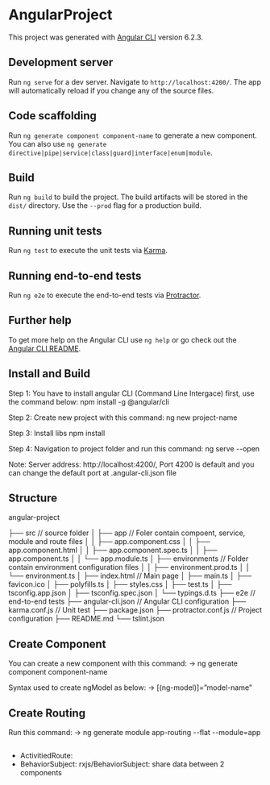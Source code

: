 # AngularProject

This project was generated with [Angular CLI](https://github.com/angular/angular-cli) version 6.2.3.

## Development server

Run `ng serve` for a dev server. Navigate to `http://localhost:4200/`. The app will automatically reload if you change any of the source files.

## Code scaffolding

Run `ng generate component component-name` to generate a new component. You can also use `ng generate directive|pipe|service|class|guard|interface|enum|module`.

## Build

Run `ng build` to build the project. The build artifacts will be stored in the `dist/` directory. Use the `--prod` flag for a production build.

## Running unit tests

Run `ng test` to execute the unit tests via [Karma](https://karma-runner.github.io).

## Running end-to-end tests

Run `ng e2e` to execute the end-to-end tests via [Protractor](http://www.protractortest.org/).

## Further help

To get more help on the Angular CLI use `ng help` or go check out the [Angular CLI README](https://github.com/angular/angular-cli/blob/master/README.md).


## Install and Build
Step 1: You have to install angular CLI (Command Line Intergace) first, use the command below:
npm install -g @angular/cli

Step 2: Create new project with this command:
ng new project-name

Step 3: Install libs
npm install

Step 4: Navigation to project folder and run this command:
ng serve --open

Note: Server address: http://localhost:4200/, Port 4200 is default and you can change the default port at .angular-cli.json file


## Structure
angular-project

├── src // source folder
│   ├── app // Foler contain compoent, service, module and route files
│   │   ├── app.component.css
│   │   ├── app.component.html
│   │   ├── app.component.spec.ts
│   │   ├── app.component.ts
│   │   └── app.module.ts
│   ├── environments // Folder contain environment configuration files
│   │   ├── environment.prod.ts
│   │   └── environment.ts
│   ├── index.html // Main page
│   ├── main.ts
│   ├── favicon.ico
│   ├── polyfills.ts
│   ├── styles.css
│   ├── test.ts
│   ├── tsconfig.app.json
│   ├── tsconfig.spec.json
│   └── typings.d.ts
├── e2e  // end-to-end tests
├── angular-cli.json // Angular CLI configuration
├── karma.conf.js // Unit test
├── package.json
├── protractor.conf.js // Project configuration
├── README.md
└── tslint.json


## Create Component
You can create a new component with this command:
-> ng generate component component-name

Syntax used to create ngModel as below:
-> [(ng-model)]=”model-name”


## Create Routing
Run this command:
-> ng generate module app-routing --flat --module=app

##
- ActivitiedRoute:
- BehaviorSubject: rxjs/BehaviorSubject: share data between 2 components